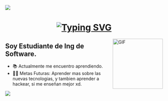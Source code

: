![](https://github.com/halfrost/halfrost/blob/master/icons/header_.png)

<h1 align = "center">
<a href="https://git.io/typing-svg"><img src="https://readme-typing-svg.demolab.com?font=Fira+Code&size=75&duration=1400&pause=500&color=FF72FF&background=000000EE&center=true&multiline=true&width=1920&height=384&lines=Hola!;+Soy+Strick3rc+;Welcome+to+my+GitHub+profile" alt="Typing SVG" /></a>
</h1>

<img align="right" alt="GIF" height="160px" src="https://media.giphy.com/media/v1.Y2lkPTc5MGI3NjExY2NtamRyaHkyeHJ2MTFvOTV1cDA2eHB4NWp0bmRibDNmZHRlMG9hZSZlcD12MV9naWZzX3NlYXJjaCZjdD1n/wl6VxNbHaKWw8RcYXd/giphy.gif" />

## Soy Estudiante de Ing de Software.

- 📚 Actualmente me encuentro aprendiendo.
- 💪🏼 Metas Futuras: Aprender mas sobre las nuevas tecnologias, y tambien aprender a hackear, si me enseñan mejor xd.



<a href="https://instagram.com/https://https://www.instagram.com/strik3rc/" objetivo="_blanco">
<img src=https://img.shields.io/badge/instagram-%23000000.svg?&style=for-the-badge&logo=instagram&logoColor=whitealt=instagram style="margin-bottom: 5px;" />
</a>  
